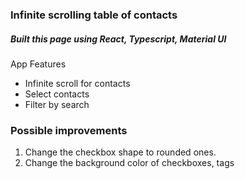 ### Infinite scrolling table of contacts

##### Built this page using React, Typescript, Material UI

App Features
- Infinite scroll for contacts
- Select contacts
- Filter by search


### Possible improvements
1. Change the checkbox shape to rounded ones.
2. Change the background color of checkboxes, tags


